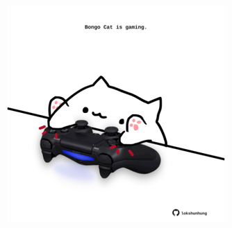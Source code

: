 <!-- built at 19/02/2021, 01:27:29 UTC -->
<p align="center">
  <img width="500" height="500" src="./ReadmeImage.svg">
</p>
